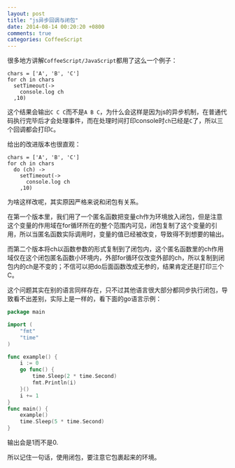```yaml
---
layout: post
title: "js异步回调与闭包"
date: 2014-08-14 00:20:20 +0800
comments: true
categories: CoffeeScript
---
```


很多地方讲解`CoffeeScript/JavaScript`都用了这么一个例子：

```coffee-script  example.coffee  异步回调中的陷阱
chars = ['A', 'B', 'C']
for ch in chars
  setTimeout(->
    console.log ch
  ,10)
```

<!--more-->

这个结果会输出`C C C`而不是`A B C`，为什么会这样是因为js的异步机制，在普通代码执行完毕后才会处理事件，而在处理时间打印console时`ch`已经是`C`了，所以三个回调都会打印`C`。

给出的改进版本也很直观：

```coffee-script example-v2.coffee 恰当控制闭包环境中的变量
chars = ['A', 'B', 'C']
for ch in chars
  do (ch) ->
    setTimeout(->
      console.log ch
    ,10)
```

为啥这样改呢，其实原因严格来说和闭包有关系。

在第一个版本里，我们用了一个匿名函数把变量ch作为环境放入闭包，但是注意这个变量的作用域在for循环所在的整个范围内可见，闭包复制了这个变量的引用，所以当匿名函数实际调用时，变量的值已经被改变，导致得不到想要的输出。

而第二个版本将ch以函数参数的形式复制到了闭包内，这个匿名函数里的ch作用域仅在这个闭包匿名函数小环境内，外部for循环仅改变外部的ch，所以复制到闭包内的ch是不变的；不信可以把do后面函数改成无参的，结果肯定还是打印三个C。

这个问题其实在别的语言同样存在，只不过其他语言很大部分都同步执行闭包，导致看不出差别，实际上是一样的，看下面的go语言示例：

```go example.go golang的闭包示例
package main

import (
	"fmt"
	"time"
)

func example() {
	i := 0
	go func() {
		time.Sleep(2 * time.Second)
		fmt.Println(i)
	}()
	i += 1
}
func main() {
	example()
	time.Sleep(5 * time.Second)
}
```

输出会是1而不是0.

所以记住一句话，使用闭包，要注意它包裹起来的环境。